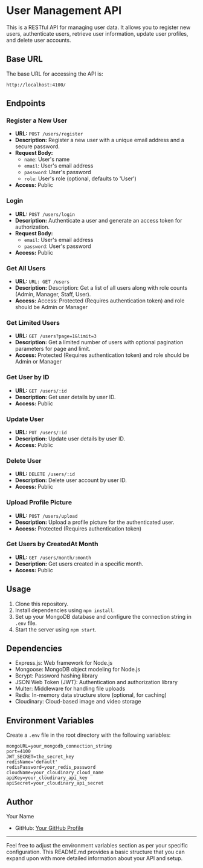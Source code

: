 
# User Management API

This is a RESTful API for managing user data. It allows you to register new users, authenticate users, retrieve user information, update user profiles, and delete user accounts.

## Base URL

The base URL for accessing the API is:

```
http://localhost:4100/
```

## Endpoints

### Register a New User

- **URL:** `POST /users/register`
- **Description:** Register a new user with a unique email address and a secure password.
- **Request Body:**
  - `name`: User's name
  - `email`: User's email address
  - `password`: User's password
  - `role`: User's role (optional, defaults to 'User')
- **Access:** Public

### Login

- **URL:** `POST /users/login`
- **Description:** Authenticate a user and generate an access token for authorization.
- **Request Body:**
  - `email`: User's email address
  - `password`: User's password
- **Access:** Public

### Get All Users
- **URL:**  `URL: GET /users`
- **Description:** Description: Get a list of all users along with role counts (Admin, Manager, Staff, User).
- **Access:** Access: Protected (Requires authentication token) and role should be Admin or Manager

### Get Limited Users

- **URL:** `GET /users?page=1&limit=3`
- **Description:** Get a limited number of users with optional pagination parameters for page and limit.
- **Access:** Protected (Requires authentication token) and role should be Admin or Manager

### Get User by ID

- **URL:** `GET /users/:id`
- **Description:** Get user details by user ID.
- **Access:** Public

### Update User

- **URL:** `PUT /users/:id`
- **Description:** Update user details by user ID.
- **Access:** Public

### Delete User

- **URL:** `DELETE /users/:id`
- **Description:** Delete user account by user ID.
- **Access:** Public

### Upload Profile Picture

- **URL:** `POST /users/upload`
- **Description:** Upload a profile picture for the authenticated user.
- **Access:** Protected (Requires authentication token)

### Get Users by CreatedAt Month

- **URL:** `GET /users/month/:month`
- **Description:** Get users created in a specific month.
- **Access:** Public

## Usage

1. Clone this repository.
2. Install dependencies using `npm install`.
3. Set up your MongoDB database and configure the connection string in `.env` file.
4. Start the server using `npm start`.

## Dependencies

- Express.js: Web framework for Node.js
- Mongoose: MongoDB object modeling for Node.js
- Bcrypt: Password hashing library
- JSON Web Token (JWT): Authentication and authorization library
- Multer: Middleware for handling file uploads
- Redis: In-memory data structure store (optional, for caching)
- Cloudinary: Cloud-based image and video storage

## Environment Variables

Create a `.env` file in the root directory with the following variables:

```
mongoURL=your_mongodb_connection_string
port=4100
JWT_SECRET=the_secret_key
redisName='default'
redisPassword=your_redis_password
cloudName=your_cloudinary_cloud_name
apiKey=your_cloudinary_api_key
apiSecret=your_cloudinary_api_secret
```

## Author

Your Name
- GitHub: [Your GitHub Profile](https://github.com/0AvinashMohanDev1)

---

Feel free to adjust the environment variables section as per your specific configuration. This README.md provides a basic structure that you can expand upon with more detailed information about your API and setup.